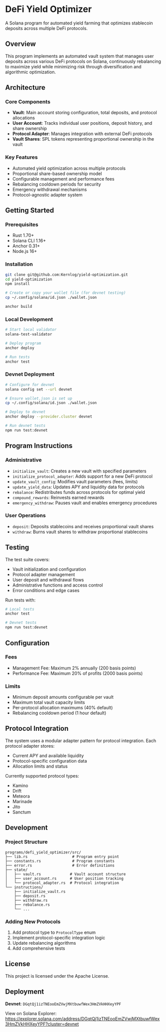 # DeFi Yield Optimizer

A Solana program for automated yield farming that optimizes stablecoin deposits across multiple DeFi protocols.

## Overview

This program implements an automated vault system that manages user deposits across various DeFi protocols on Solana, continuously rebalancing to maximize yield while minimizing risk through diversification and algorithmic optimization.

## Architecture

### Core Components

- **Vault**: Main account storing configuration, total deposits, and protocol allocations
- **User Account**: Tracks individual user positions, deposit history, and share ownership
- **Protocol Adapter**: Manages integration with external DeFi protocols
- **Vault Shares**: SPL tokens representing proportional ownership in the vault

### Key Features

- Automated yield optimization across multiple protocols
- Proportional share-based ownership model
- Configurable management and performance fees
- Rebalancing cooldown periods for security
- Emergency withdrawal mechanisms
- Protocol-agnostic adapter system

## Getting Started

### Prerequisites

- Rust 1.70+
- Solana CLI 1.16+
- Anchor 0.31+
- Node.js 16+

### Installation

```bash
git clone git@github.com:Kernlog/yield-optimization.git
cd yield-optimization
npm install

# Create or copy your wallet file (for devnet testing)
cp ~/.config/solana/id.json ./wallet.json

anchor build
```


### Local Development

```bash
# Start local validator
solana-test-validator

# Deploy program
anchor deploy

# Run tests
anchor test
```

### Devnet Deployment

```bash
# Configure for devnet
solana config set --url devnet

# Ensure wallet.json is set up
cp ~/.config/solana/id.json ./wallet.json

# Deploy to devnet
anchor deploy --provider.cluster devnet

# Run devnet tests
npm run test:devnet
```

## Program Instructions

### Administrative

- `initialize_vault`: Creates a new vault with specified parameters
- `initialize_protocol_adapter`: Adds support for a new DeFi protocol
- `update_vault_config`: Modifies vault parameters (fees, limits)
- `update_yield_data`: Updates APY and liquidity data for protocols
- `rebalance`: Redistributes funds across protocols for optimal yield
- `compound_rewards`: Reinvests earned rewards
- `emergency_withdraw`: Pauses vault and enables emergency procedures

### User Operations

- `deposit`: Deposits stablecoins and receives proportional vault shares
- `withdraw`: Burns vault shares to withdraw proportional stablecoins

## Testing

The test suite covers:

- Vault initialization and configuration
- Protocol adapter management
- User deposit and withdrawal flows
- Administrative functions and access control
- Error conditions and edge cases

Run tests with:
```bash
# Local tests
anchor test

# Devnet tests
npm run test:devnet
```

## Configuration

### Fees

- Management Fee: Maximum 2% annually (200 basis points)
- Performance Fee: Maximum 20% of profits (2000 basis points)

### Limits

- Minimum deposit amounts configurable per vault
- Maximum total vault capacity limits
- Per-protocol allocation maximums (40% default)
- Rebalancing cooldown period (1 hour default)

## Protocol Integration

The system uses a modular adapter pattern for protocol integration. Each protocol adapter stores:

- Current APY and available liquidity
- Protocol-specific configuration data
- Allocation limits and status

Currently supported protocol types:
- Kamino
- Drift
- Meteora
- Marinade
- Jito
- Sanctum

## Development

### Project Structure

```
programs/defi_yield_optimizer/src/
├── lib.rs                    # Program entry point
├── constants.rs              # Program constants
├── error.rs                  # Error definitions
├── state/
│   ├── vault.rs             # Vault account structure
│   ├── user_account.rs      # User position tracking
│   └── protocol_adapter.rs  # Protocol integration
└── instructions/
    ├── initialize_vault.rs
    ├── deposit.rs
    ├── withdraw.rs
    ├── rebalance.rs
    └── ...
```

### Adding New Protocols

1. Add protocol type to `ProtocolType` enum
2. Implement protocol-specific integration logic
3. Update rebalancing algorithms
4. Add comprehensive tests

## License

This project is licensed under the Apache License.

## Deployment

**Devnet**: `DGqtQj1izTNEooEmZVwjMXtbuwfWex3HmZVkHHXeyYPF`

View on Solana Explorer: https://explorer.solana.com/address/DGqtQj1izTNEooEmZVwjMXtbuwfWex3HmZVkHHXeyYPF?cluster=devnet